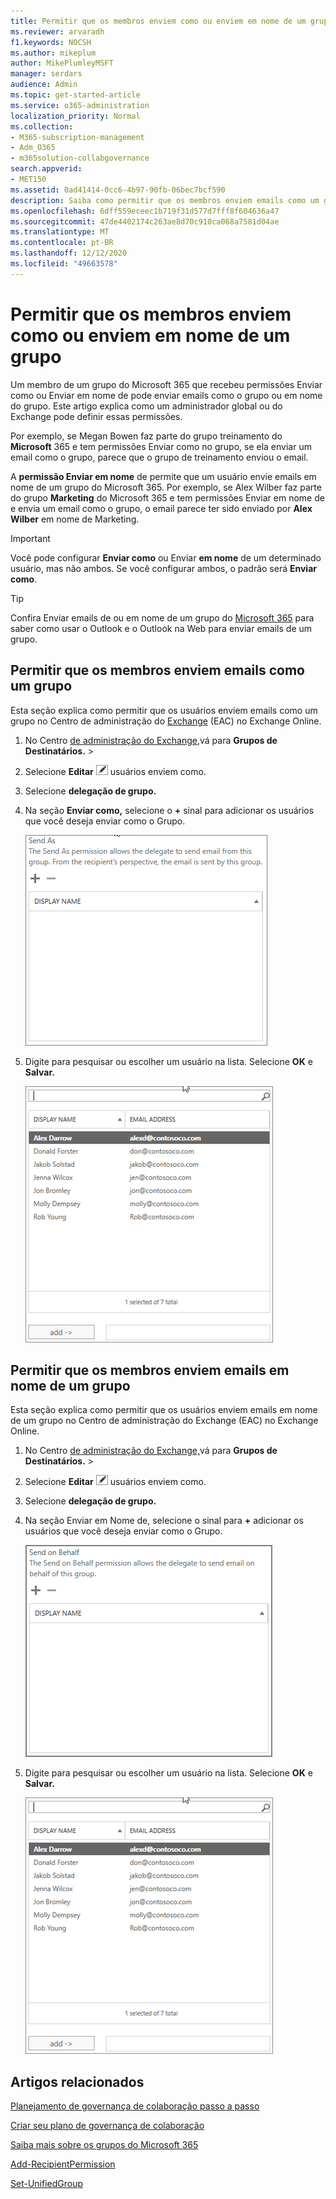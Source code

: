 ```yaml
---
title: Permitir que os membros enviem como ou enviem em nome de um grupo
ms.reviewer: arvaradh
f1.keywords: NOCSH
ms.author: mikeplum
author: MikePlumleyMSFT
manager: serdars
audience: Admin
ms.topic: get-started-article
ms.service: o365-administration
localization_priority: Normal
ms.collection:
- M365-subscription-management
- Adm_O365
- m365solution-collabgovernance
search.appverid:
- MET150
ms.assetid: 0ad41414-0cc6-4b97-90fb-06bec7bcf590
description: Saiba como permitir que os membros enviem emails como um grupo do Microsoft 365 ou enviem emails em nome de um grupo do Microsoft 365.
ms.openlocfilehash: 6dff559eceec1b719f31d577d7fff8f604636a47
ms.sourcegitcommit: 47de4402174c263ae8d70c910ca068a7581d04ae
ms.translationtype: MT
ms.contentlocale: pt-BR
ms.lasthandoff: 12/12/2020
ms.locfileid: "49663578"
---
```

# <a name="allow-members-to-send-as-or-send-on-behalf-of-a-group"></a>Permitir que os membros enviem como ou enviem em nome de um grupo

Um membro de um grupo do Microsoft 365  que recebeu permissões Enviar como ou Enviar em nome de pode enviar emails como o grupo ou em nome do grupo.  Este artigo explica como um administrador global ou do Exchange pode definir essas permissões.
  
Por exemplo, se Megan Bowen faz parte do grupo treinamento  do **Microsoft** 365 e tem permissões Enviar como no  grupo, se ela enviar um email como o grupo, parece que o grupo de treinamento enviou o email. 
  
A **permissão Enviar em nome** de permite que um usuário envie emails em nome de um grupo do Microsoft 365. Por exemplo, se Alex Wilber faz parte do grupo **Marketing**  do Microsoft 365 e tem permissões Enviar em nome de e envia um email como o grupo, o email parece ter sido enviado por **Alex Wilber** em nome de Marketing.

> [!IMPORTANT]
> Você pode configurar **Enviar como** ou Enviar **em nome** de um determinado usuário, mas não ambos. Se você configurar ambos, o padrão será **Enviar como**.

> [!TIP]
> Confira Enviar emails de ou em nome de um grupo do [Microsoft 365](https://support.microsoft.com/office/0f4964af-aec6-484b-a65c-0434df8cdb6b) para saber como usar o Outlook e o Outlook na Web para enviar emails de um grupo.
    
## <a name="allow-members-to-send-email-as-a-group"></a>Permitir que os membros enviem emails como um grupo

Esta seção explica como permitir que os usuários enviem emails como um grupo no Centro de administração do [Exchange](https://go.microsoft.com/fwlink/p/?linkid=2059104) (EAC) no Exchange Online.
  
1. No Centro <a href="https://go.microsoft.com/fwlink/p/?linkid=2059104" target="_blank">de administração do Exchange,</a>vá para **Grupos de Destinatários.** \> 
    
2. Selecione **Editar** ![ ícone do grupo Editar no grupo que você deseja permitir que os ](../media/0cfcb590-dc51-4b4f-9276-bb2ce300d87e.png) usuários enviem como.   
    
3. Selecione **delegação de grupo.**
    
4. Na seção **Enviar como,** selecione o **+** sinal para adicionar os usuários que você deseja enviar como o Grupo. 
    
    ![Captura de tela da caixa de diálogo enviar como](../media/1df167f6-1eff-4f98-9ecd-4230fab46557.png)
  
5. Digite para pesquisar ou escolher um usuário na lista. Selecione **OK** e **Salvar.**
    
    ![Digite para pesquisar ou escolher um usuário na lista](../media/522919cf-664c-4a25-8076-c51c8c9fbe43.png)
  
## <a name="allow-members-to-send-email-on-behalf-of-a-group"></a>Permitir que os membros enviem emails em nome de um grupo

Esta seção explica como permitir que os usuários enviem emails em nome de um grupo no Centro de administração do Exchange (EAC) no Exchange Online.
  
1. No Centro <a href="https://go.microsoft.com/fwlink/p/?linkid=2059104" target="_blank">de administração do Exchange,</a>vá para **Grupos de Destinatários.** \> 
    
2. Selecione **Editar** ![ ícone do grupo Editar no grupo que você deseja permitir que os ](../media/0cfcb590-dc51-4b4f-9276-bb2ce300d87e.png) usuários enviem como. 
    
3. Selecione **delegação de grupo.**
    
4. Na seção Enviar em Nome de, selecione o sinal para **+** adicionar os usuários que você deseja enviar como o Grupo. 
    
    ![Captura de tela da caixa de diálogo enviar em nome de](../media/2bae0579-8907-4d6b-8920-ddd6555897b4.png)
  
5. Digite para pesquisar ou escolher um usuário na lista. Selecione **OK** e **Salvar.**
    
    ![Digite para pesquisar ou escolher um usuário na lista](../media/522919cf-664c-4a25-8076-c51c8c9fbe43.png)

## <a name="related-articles"></a>Artigos relacionados

[Planejamento de governança de colaboração passo a passo](collaboration-governance-overview.md#collaboration-governance-planning-step-by-step)

[Criar seu plano de governança de colaboração](collaboration-governance-first.md)

[Saiba mais sobre os grupos do Microsoft 365](https://support.microsoft.com/office/b565caa1-5c40-40ef-9915-60fdb2d97fa2)

[Add-RecipientPermission](https://go.microsoft.com/fwlink/p/?LinkId=723960)

[Set-UnifiedGroup](https://go.microsoft.com/fwlink/p/?LinkId=616189)
